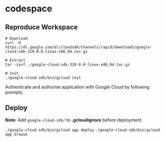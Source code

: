 # codespace

## Reproduce Workspace

```
# Download
curl -O https://dl.google.com/dl/cloudsdk/channels/rapid/downloads/google-cloud-sdk-319.0.0-linux-x86_64.tar.gz

# Extract
tar -zxvf ./google-cloud-sdk-319.0.0-linux-x86_64.tar.gz

# Init
./google-cloud-sdk/bin/gcloud init
```
Authenticate and authorise application with Google Cloud by following prompts.

## Deploy
__Note__: Add `google-cloud-sdk/` to **.gcloudignore** before deployment.

`./google-cloud-sdk/bin/gcloud app deploy`
`./google-cloud-sdk/bin/gcloud app browse`